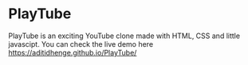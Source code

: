 # PlayTube
PlayTube is an exciting YouTube clone made with HTML, CSS and little javascipt.
You can check the live demo here https://aditidhenge.github.io/PlayTube/
